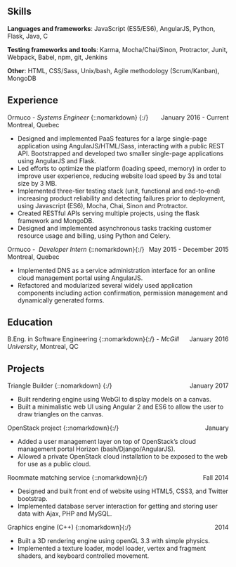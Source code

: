 ## Skills

**Languages and frameworks**: JavaScript (ES5/ES6), AngularJS, Python, Flask, Java, C

**Testing frameworks and tools**: Karma, Mocha/Chai/Sinon, Protractor, Junit, Webpack, Babel, npm, git, Jenkins

**Other**: HTML, CSS/Sass, Unix/bash, Agile methodology (Scrum/Kanban), MongoDB
 
  

## Experience

Ormuco - *Systems Engineer* {::nomarkdown} <span style="float: right">January 2016 - Current</span>{:/}
<br> Montreal, Quebec  

  

- Designed and implemented PaaS features for a large single-page application using AngularJS/HTML/Sass, interacting with a public REST API. Bootstrapped and developed two smaller single-page applications using AngularJS and Flask. 
- Led efforts to optimize the platform (loading speed, memory) in order to improve user experience, reducing website load speed by 3s and total size by 3 MB. 
- Implemented three-tier testing stack (unit, functional and end-to-end) increasing product reliability and detecting failures prior to deployment, using Javascript (ES6), Mocha, Chai, Sinon and Protractor. 
- Created RESTful APIs serving multiple projects, using the flask framework and MongoDB. 
- Designed and implemented asynchronous tasks tracking customer resource usage and billing, using Python and Celery. 
  

Ormuco -  *Developer Intern*  {::nomarkdown}<span style="float: right">May 2015 - December 2015</span>{:/}
<br> Montreal, Quebec  

  

- Implemented DNS as a service administration interface for an online cloud management portal using AngularJS. 
- Refactored and modularized several widely used application components including action confirmation, permission management and dynamically generated forms. 
  

## Education

B.Eng. in Software Engineering  {::nomarkdown}<span style="float: right">January 2016</span>{:/}
\- *McGill University*, Montreal, QC

  

## Projects

  

Triangle Builder {::nomarkdown} <span style="float:right">January 2017</span> {:/}

- Built rendering engine using WebGl to display models on a canvas. 
- Built a minimalistic web UI using Angular 2 and ES6 to allow the user to draw triangles on the canvas. 
  

OpenStack project  {::nomarkdown}<span style="float:right">January </span>{:/}

- Added a user management layer on top of OpenStack’s cloud management portal Horizon (bash/Django/AngularJS). 
- Allowed a private OpenStack cloud installation to be exposed to the web for use as a public cloud. 
  

Roommate matching service {::nomarkdown}<span style="float:right">Fall 2014</span>{:/}

- Designed and built front end of website using HTML5, CSS3, and Twitter bootstrap. 
- Implemented database server interaction for getting and storing user data with Ajax, PHP and MySQL. 
  

 

Graphics engine (C++) {::nomarkdown}<span style="float:right">2014</span>{:/}

- Built a 3D rendering engine using openGL 3.3 with simple physics. 
- Implemented a texture loader, model loader, vertex and fragment shaders, and keyboard controlled movement.
